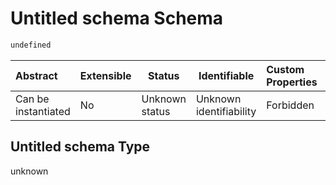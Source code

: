 # Untitled schema Schema

```txt
undefined
```




| Abstract            | Extensible | Status         | Identifiable            | Custom Properties | Additional Properties | Access Restrictions | Defined In                                                                                    |
| :------------------ | ---------- | -------------- | ----------------------- | :---------------- | --------------------- | ------------------- | --------------------------------------------------------------------------------------------- |
| Can be instantiated | No         | Unknown status | Unknown identifiability | Forbidden         | Allowed               | none                | [segment_lane_tod.schema.json](../../out/segment_lane_tod.schema.json "open original schema") |

## Untitled schema Type

unknown
